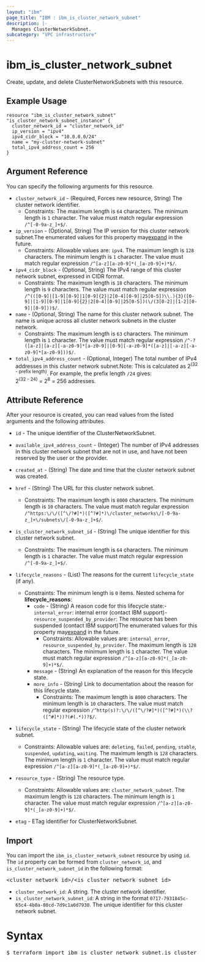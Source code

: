 ```yaml
---
layout: "ibm"
page_title: "IBM : ibm_is_cluster_network_subnet"
description: |-
  Manages ClusterNetworkSubnet.
subcategory: "VPC infrastructure"
---
```


# ibm_is_cluster_network_subnet

Create, update, and delete ClusterNetworkSubnets with this resource.

## Example Usage

```hcl
resource "ibm_is_cluster_network_subnet" "is_cluster_network_subnet_instance" {
  cluster_network_id = "cluster_network_id"
  ip_version = "ipv4"
  ipv4_cidr_block = "10.0.0.0/24"
  name = "my-cluster-network-subnet"
  total_ipv4_address_count = 256
}
```

## Argument Reference

You can specify the following arguments for this resource.

- `cluster_network_id` - (Required, Forces new resource, String) The cluster network identifier.
  * Constraints: The maximum length is `64` characters. The minimum length is `1` character. The value must match regular expression `/^[-0-9a-z_]+$/`.
- `ip_version` - (Optional, String) The IP version for this cluster network subnet.The enumerated values for this property may[expand](https://cloud.ibm.com/apidocs/vpc#property-value-expansion) in the future.
  * Constraints: Allowable values are: `ipv4`. The maximum length is `128` characters. The minimum length is `1` character. The value must match regular expression `/^[a-z][a-z0-9]*(_[a-z0-9]+)*$/`.
- `ipv4_cidr_block` - (Optional, String) The IPv4 range of this cluster network subnet, expressed in CIDR format.
  * Constraints: The maximum length is `18` characters. The minimum length is `9` characters. The value must match regular expression `/^(([0-9]|[1-9][0-9]|1[0-9]{2}|2[0-4][0-9]|25[0-5])\\.){3}([0-9]|[1-9][0-9]|1[0-9]{2}|2[0-4][0-9]|25[0-5])(\/(3[0-2]|[1-2][0-9]|[0-9]))$/`.
- `name` - (Optional, String) The name for this cluster network subnet. The name is unique across all cluster network subnets in the cluster network.
  * Constraints: The maximum length is `63` characters. The minimum length is `1` character. The value must match regular expression `/^-?([a-z]|[a-z][-a-z0-9]*[a-z0-9]|[0-9][-a-z0-9]*([a-z]|[-a-z][-a-z0-9]*[a-z0-9]))$/`.
- `total_ipv4_address_count` - (Optional, Integer) The total number of IPv4 addresses in this cluster network subnet.Note: This is calculated as 2<sup>(32 - prefix length)</sup>. For example, the prefix length `/24` gives:<br> 2<sup>(32 - 24)</sup> = 2<sup>8</sup> = 256 addresses.

## Attribute Reference

After your resource is created, you can read values from the listed arguments and the following attributes.

- `id` - The unique identifier of the ClusterNetworkSubnet.
- `available_ipv4_address_count` - (Integer) The number of IPv4 addresses in this cluster network subnet that are not in use, and have not been reserved by the user or the provider.
- `created_at` - (String) The date and time that the cluster network subnet was created.
- `href` - (String) The URL for this cluster network subnet.
  * Constraints: The maximum length is `8000` characters. The minimum length is `10` characters. The value must match regular expression `/^https:\/\/([^\/?#]*)([^?#]*)\/cluster_networks\/[-0-9a-z_]+\/subnets\/[-0-9a-z_]+$/`.
- `is_cluster_network_subnet_id` - (String) The unique identifier for this cluster network subnet.
  * Constraints: The maximum length is `64` characters. The minimum length is `1` character. The value must match regular expression `/^[-0-9a-z_]+$/`.
- `lifecycle_reasons` - (List) The reasons for the current `lifecycle_state` (if any).
  * Constraints: The minimum length is `0` items.
Nested schema for **lifecycle_reasons**:
	- `code` - (String) A reason code for this lifecycle state:- `internal_error`: internal error (contact IBM support)- `resource_suspended_by_provider`: The resource has been suspended (contact IBM  support)The enumerated values for this property may[expand](https://cloud.ibm.com/apidocs/vpc#property-value-expansion) in the future.
	  * Constraints: Allowable values are: `internal_error`, `resource_suspended_by_provider`. The maximum length is `128` characters. The minimum length is `1` character. The value must match regular expression `/^[a-z][a-z0-9]*(_[a-z0-9]+)*$/`.
	- `message` - (String) An explanation of the reason for this lifecycle state.
	- `more_info` - (String) Link to documentation about the reason for this lifecycle state.
	  * Constraints: The maximum length is `8000` characters. The minimum length is `10` characters. The value must match regular expression `/^http(s)?:\/\/([^\/?#]*)([^?#]*)(\\?([^#]*))?(#(.*))?$/`.
- `lifecycle_state` - (String) The lifecycle state of the cluster network subnet.
  * Constraints: Allowable values are: `deleting`, `failed`, `pending`, `stable`, `suspended`, `updating`, `waiting`. The maximum length is `128` characters. The minimum length is `1` character. The value must match regular expression `/^[a-z][a-z0-9]*(_[a-z0-9]+)*$/`.
- `resource_type` - (String) The resource type.
  * Constraints: Allowable values are: `cluster_network_subnet`. The maximum length is `128` characters. The minimum length is `1` character. The value must match regular expression `/^[a-z][a-z0-9]*(_[a-z0-9]+)*$/`.

- `etag` - ETag identifier for ClusterNetworkSubnet.

## Import

You can import the `ibm_is_cluster_network_subnet` resource by using `id`.
The `id` property can be formed from `cluster_network_id`, and `is_cluster_network_subnet_id` in the following format:

<pre>
&lt;cluster_network_id&gt;/&lt;is_cluster_network_subnet_id&gt;
</pre>
- `cluster_network_id`: A string. The cluster network identifier.
- `is_cluster_network_subnet_id`: A string in the format `0717-7931845c-65c4-4b0a-80cd-7d9c1a6d7930`. The unique identifier for this cluster network subnet.

# Syntax
<pre>
$ terraform import ibm_is_cluster_network_subnet.is_cluster_network_subnet &lt;cluster_network_id&gt;/&lt;is_cluster_network_subnet_id&gt;
</pre>
